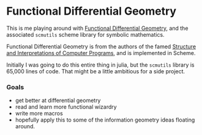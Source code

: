 # Functional Differential Geometry

This is me playing around with [Functional Differential Geometry](https://mitpress.mit.edu/books/functional-differential-geometry), and the associated `scmutils` scheme library for symbolic mathematics.

Functional Differential Geometry is from the authors of the famed [Structure and Interpretations of Computer
Programs](https://mitpress.mit.edu/sicp/full-text/book/book.html), and is implemented in Scheme.

Initially I was going to do this entire thing in julia, but the `scmutils` library is 65,000 lines of code. That might be a little ambitious for a side project.

### Goals
- get better at differential geometry
- read and learn more functional wizardry
- write more macros
- hopefully apply this to some of the information geometry ideas floating around.

